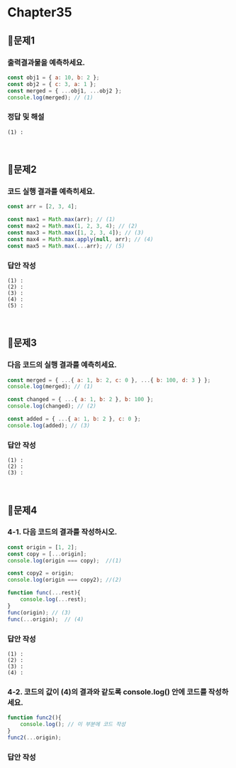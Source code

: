 # Chapter35

## 📌문제1
### 출력결과물을 예측하세요.
```js
const obj1 = { a: 10, b: 2 };
const obj2 = { c: 3, a: 1 };
const merged = { ...obj1, ...obj2 };
console.log(merged); // (1)
```
### 정답 및 해설
```
(1) :
```

<br>


## 📌문제2
### 코드 실행 결과를 예측히세요.
```js
const arr = [2, 3, 4];

const max1 = Math.max(arr); // (1)
const max2 = Math.max(1, 2, 3, 4); // (2)
const max3 = Math.max([1, 2, 3, 4]); // (3)
const max4 = Math.max.apply(null, arr); // (4)
const max5 = Math.max(...arr); // (5)
```
### 답안 작성
```
(1) : 
(2) : 
(3) : 
(4) : 
(5) : 
```

<br>


## 📌문제3
### 다음 코드의 실행 결과를 예측히세요.
```js
const merged = { ...{ a: 1, b: 2, c: 0 }, ...{ b: 100, d: 3 } };
console.log(merged); // (1)

const changed = { ...{ a: 1, b: 2 }, b: 100 };
console.log(changed); // (2)

const added = { ...{ a: 1, b: 2 }, c: 0 };
console.log(added); // (3)
```
### 답안 작성
```
(1) : 
(2) :
(3) : 
```

<br>


## 📌문제4
### 4-1. 다음 코드의 결과를 작성하시오.
```js
const origin = [1, 2];
const copy = [...origin];
console.log(origin === copy);  //(1)

const copy2 = origin;
console.log(origin === copy2); //(2)

function func(...rest){
	console.log(...rest); 
}
func(origin); // (3)
func(...origin);  // (4)
```
### 답안 작성
```
(1) :
(2) :
(3) :
(4) :
```

### 4-2. 코드의 값이 (4)의 결과와 같도록 console.log() 안에 코드를 작성하세요.
```js
function func2(){
	console.log(); // 이 부분에 코드 작성
}
func2(...origin);
```
### 답안 작성
```
```

<br>
